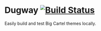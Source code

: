# Dugway [![Build Status](https://travis-ci.org/bigcartel/dugway.png)](https://travis-ci.org/bigcartel/dugway)

Easily build and test Big Cartel themes locally.
